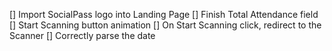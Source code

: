 [] Import SocialPass logo into Landing Page
[] Finish Total Attendance field
[] Start Scanning button animation
[] On Start Scanning click, redirect to the Scanner
[] Correctly parse the date